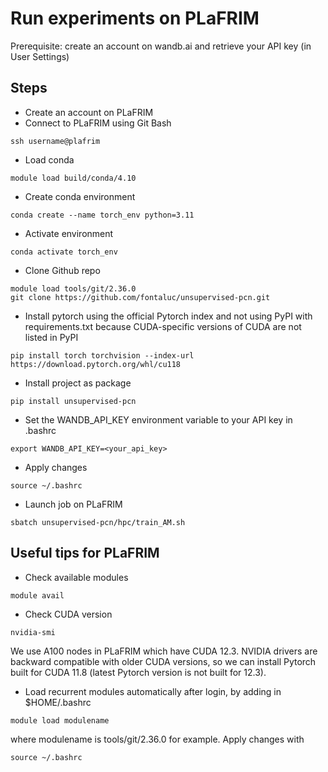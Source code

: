 # Run experiments on PLaFRIM

Prerequisite: create an account on wandb.ai and retrieve your API key (in User Settings)

## Steps 
* Create an account on PLaFRIM
* Connect to PLaFRIM using Git Bash
```
ssh username@plafrim
```
* Load conda
```
module load build/conda/4.10
```
* Create conda environment
```
conda create --name torch_env python=3.11
```
* Activate environment
```
conda activate torch_env
```
* Clone Github repo
```
module load tools/git/2.36.0
git clone https://github.com/fontaluc/unsupervised-pcn.git
```
* Install pytorch using the official Pytorch index and not using PyPI with requirements.txt because CUDA-specific versions of CUDA are not listed in PyPI
```
pip install torch torchvision --index-url https://download.pytorch.org/whl/cu118
```
* Install project as package
```
pip install unsupervised-pcn
```
* Set the WANDB_API_KEY environment variable to your API key in .bashrc
```
export WANDB_API_KEY=<your_api_key>
```
* Apply changes 
```
source ~/.bashrc
```
* Launch job on PLaFRIM
```
sbatch unsupervised-pcn/hpc/train_AM.sh
```

## Useful tips for PLaFRIM
* Check available modules
```
module avail
```
* Check CUDA version
```
nvidia-smi
```
We use A100 nodes in PLaFRIM which have CUDA 12.3. NVIDIA drivers are backward compatible with older CUDA versions, so we can install Pytorch built for CUDA 11.8 (latest Pytorch version is not built for 12.3). 
* Load recurrent modules automatically after login, by adding in $HOME/.bashrc
```
module load modulename
```
where modulename is tools/git/2.36.0 for example. Apply changes with  
```
source ~/.bashrc
```